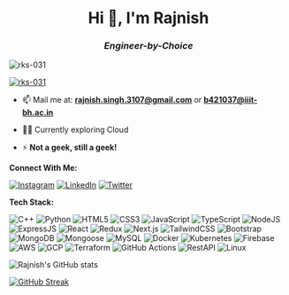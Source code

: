 <h1 align="center">Hi 👋, I'm Rajnish</h1>
<h3 align="center"><i>Engineer-by-Choice</i></h3>

<p align="left"> <img src="https://komarev.com/ghpvc/?username=rks-031&label=Profile%20views&color=0e75b6&style=flat" alt="rks-031" /> </p>

<p align="left"> <a href="https://github.com/ryo-ma/github-profile-trophy"><img src="https://github-profile-trophy.vercel.app/?username=rks-031" alt="rks-031" /></a> </p>

- 📫 Mail me at: **rajnish.singh.3107@gmail.com** or **b421037@iiit-bh.ac.in**
- 👩‍💻 Currently exploring Cloud 

- ⚡ **Not a geek, still a geek!**

**Connect With Me:** 

[![Instagram](https://img.shields.io/badge/Instagram-%23E4405F.svg?logo=Instagram&logoColor=white)](https://www.instagram.com/rks_031/) [![LinkedIn](https://img.shields.io/badge/LinkedIn-%230077B5.svg?logo=linkedin&logoColor=white)](https://www.linkedin.com/in/rajnish-kumar-singh-2241b321b/)  [![Twitter](https://img.shields.io/badge/Twitter-%231DA1F2.svg?logo=Twitter&logoColor=white)](https://twitter.com/rks_031) 


**Tech Stack:**

![C++](https://img.shields.io/badge/c++-%2300599C.svg?style=plastic&logo=c%2B%2B&logoColor=white) ![Python](https://img.shields.io/badge/python-3670A0?style=plastic&logo=python&logoColor=ffdd54) ![HTML5](https://img.shields.io/badge/html5-%23E34F26.svg?style=plastic&logo=html5&logoColor=white) ![CSS3](https://img.shields.io/badge/css3-%231572B6.svg?style=plastic&logo=css3&logoColor=white) ![JavaScript](https://img.shields.io/badge/javascript-FCD535?style=plastic&logo=javascript&logoColor=white) ![TypeScript](https://img.shields.io/badge/TypeScript-3178C6?style=plastic&logo=TypeScript&logoColor=white) ![NodeJS](https://img.shields.io/badge/node.js-6DA55F?style=plastic&logo=node.js&logoColor=white) ![ExpressJS](https://img.shields.io/badge/express.js-%2320232a.svg?style=plastic&logo=express&logoColor=%2361DAFB) ![React](https://img.shields.io/badge/react-%2320232a.svg?style=plastic&logo=react&logoColor=%2361DAFB) ![Redux](https://img.shields.io/badge/redux-764ABC?style=plastic&logo=redux&logoColor=white) ![Next.js](https://img.shields.io/badge/next.js-000000?style=plastic&logo=next.js&logoColor=white) 
![TailwindCSS](https://img.shields.io/badge/tailwindcss-%2338B2AC.svg?style=plastic&logo=tailwind-css&logoColor=white) ![Bootstrap](https://img.shields.io/badge/bootstrap-%23563D7C.svg?style=plastic&logo=bootstrap&logoColor=white) ![MongoDB](https://img.shields.io/badge/MongoDB-%234ea94b.svg?style=plastic&logo=mongodb&logoColor=white) ![Mongoose](https://img.shields.io/badge/mongoose-800000?style=plastic&logo=mongoose&logoColor=white) ![MySQL](https://img.shields.io/badge/mysql-%2300f.svg?style=plastic&logo=mysql&logoColor=white) ![Docker](https://img.shields.io/badge/Docker-2496ED?style=plastic&logo=docker&logoColor=white) ![Kubernetes](https://img.shields.io/badge/kubernetes-326CE5?style=plastic&logo=kubernetes&logoColor=white) ![Firebase](https://img.shields.io/badge/Firebase-FFCA28?style=plastic&logo=Firebase&logoColor=white) ![AWS](https://img.shields.io/badge/AWS-232F3E?style=plastic&logo=amazonaws&logoColor=white) ![GCP](https://img.shields.io/badge/GCP-4285F4?style=plastic&logo=googlecloud&logoColor=white) ![Terraform](https://img.shields.io/badge/terraform-844FBA?style=plastic&logo=terraform&logoColor=white) ![GitHub Actions](https://img.shields.io/badge/github%20actions-2088FF?style=plastic&logo=githubactions&logoColor=white) ![RestAPI](https://img.shields.io/badge/restapi-FF5722?style=plastic&logo=restapi&logoColor=white) ![Linux](https://img.shields.io/badge/Linux-FCC624?style=plastic&logo=linux&logoColor=black)  

![Rajnish's GitHub stats](https://github-readme-stats.vercel.app/api?username=rks-031&theme=dark&hide_border=false)

[![GitHub Streak](https://github-readme-streak-stats.herokuapp.com?user=rks-031&theme=dark)](https://git.io/streak-stats)


